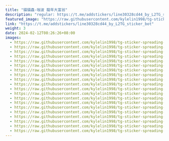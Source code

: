 ```yaml
---
title: "貓貓蟲-咖波 龍年大富翁"
description: "regular: https://t.me/addstickers/line30328cd44_by_L2TG_sticker_bot"
featured_image: "https://raw.githubusercontent.com/kylelin1998/tg-sticker-spreading-worldwide-images/main/img/551b97a6-3a33-413f-8ab5-2eaaf0d5b98e.jpg"
link: "https://t.me/addstickers/line30328cd44_by_L2TG_sticker_bot"
weight: 3
date: 2024-02-12T08:26:26+08:00
images:
  - https://raw.githubusercontent.com/kylelin1998/tg-sticker-spreading-worldwide-images/main/img/551b97a6-3a33-413f-8ab5-2eaaf0d5b98e.jpg
  - https://raw.githubusercontent.com/kylelin1998/tg-sticker-spreading-worldwide-images/main/img/9bbe2156-43b0-450a-88f2-2643976b14f3.jpg
  - https://raw.githubusercontent.com/kylelin1998/tg-sticker-spreading-worldwide-images/main/img/69b02ca3-05a3-4e69-8a34-9e2bd4517d92.jpg
  - https://raw.githubusercontent.com/kylelin1998/tg-sticker-spreading-worldwide-images/main/img/62a4fc5c-d268-4daf-9abb-92e8c76aca7a.jpg
  - https://raw.githubusercontent.com/kylelin1998/tg-sticker-spreading-worldwide-images/main/img/c2007243-d927-40e0-89ac-28822f411a48.jpg
  - https://raw.githubusercontent.com/kylelin1998/tg-sticker-spreading-worldwide-images/main/img/82fb4033-c6ee-49a1-be73-1ca3f2342133.jpg
  - https://raw.githubusercontent.com/kylelin1998/tg-sticker-spreading-worldwide-images/main/img/d908b095-2946-482d-ad9d-4a114966ac5e.jpg
  - https://raw.githubusercontent.com/kylelin1998/tg-sticker-spreading-worldwide-images/main/img/820cb779-b36e-4ac3-a8d5-171e37b45651.jpg
  - https://raw.githubusercontent.com/kylelin1998/tg-sticker-spreading-worldwide-images/main/img/779f1dc3-36f5-4abe-9c06-366283912c8f.jpg
  - https://raw.githubusercontent.com/kylelin1998/tg-sticker-spreading-worldwide-images/main/img/b6d9230e-645b-484c-a96e-e1c02516cd40.jpg
  - https://raw.githubusercontent.com/kylelin1998/tg-sticker-spreading-worldwide-images/main/img/99312a1a-1889-4a59-8171-6492abd66b9a.jpg
  - https://raw.githubusercontent.com/kylelin1998/tg-sticker-spreading-worldwide-images/main/img/b65a3901-b819-40fb-ad6c-550540b7c2ab.jpg
  - https://raw.githubusercontent.com/kylelin1998/tg-sticker-spreading-worldwide-images/main/img/f938528b-c8f2-459f-a425-a275a0c573fb.jpg
  - https://raw.githubusercontent.com/kylelin1998/tg-sticker-spreading-worldwide-images/main/img/a6133476-ed5f-4110-ac74-243a446e721d.jpg
  - https://raw.githubusercontent.com/kylelin1998/tg-sticker-spreading-worldwide-images/main/img/ecf52269-03a8-40a5-a920-7dab6d199e9d.jpg
  - https://raw.githubusercontent.com/kylelin1998/tg-sticker-spreading-worldwide-images/main/img/b209abc7-139b-48d4-9cc0-db2ffbf6c84a.jpg
  - https://raw.githubusercontent.com/kylelin1998/tg-sticker-spreading-worldwide-images/main/img/d7a30aeb-a717-49bd-a9f1-7a51f8a011c0.jpg
  - https://raw.githubusercontent.com/kylelin1998/tg-sticker-spreading-worldwide-images/main/img/5d585483-b55c-44d3-8c39-d2d57c03e020.jpg
  - https://raw.githubusercontent.com/kylelin1998/tg-sticker-spreading-worldwide-images/main/img/9301cbdb-48fa-416d-aa2f-4601bc001052.jpg
  - https://raw.githubusercontent.com/kylelin1998/tg-sticker-spreading-worldwide-images/main/img/b491b0b9-0e1b-4f91-b55b-2c4f64c0caf0.jpg
---
```

